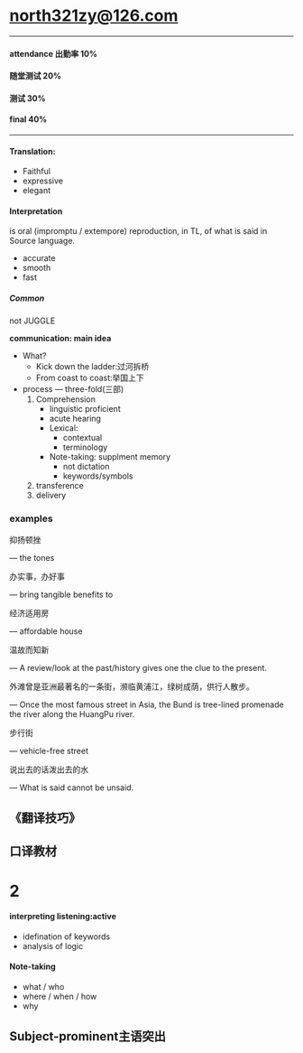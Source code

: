 # north321zy@126.com

---

#### attendance 出勤率 10%

#### 随堂测试 20%

#### 测试 30%

#### final 40%

---



#### Translation:

* Faithful
* expressive
* elegant



#### Interpretation

is oral (impromptu / extempore) reproduction, in TL, of what is said in Source language.

* accurate
* smooth
* fast



##### Common

not JUGGLE

**communication: main idea**





* What?
  * Kick down the ladder:过河拆桥
  * From coast to coast:举国上下
* process — three-fold(三部)
  1. Comprehension
     * linguistic proficient
     * acute hearing
     * Lexical: 
       * contextual
       * terminology
     * Note-taking: supplment memory
       * not dictation
       * keywords/symbols
  2. transference
  3. delivery



### examples

抑扬顿挫

— the tones



办实事，办好事

— bring tangible benefits to



经济适用房

— affordable house



温故而知新

— A review/look at the past/history gives one the clue to the present.



外滩曾是亚洲最著名的一条街，濒临黄浦江，绿树成荫，供行人散步。

— Once the most famous street in Asia, the Bund is tree-lined promenade the river along the HuangPu river.



步行街

— vehicle-free street



说出去的话泼出去的水

— What is said cannot be unsaid.



## 《翻译技巧》

## 口译教材





# 2

#### interpreting listening:active

* idefination of keywords
* analysis of logic



#### Note-taking

* what / who
* where / when / how
* why



## Subject-prominent主语突出

















